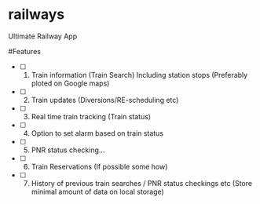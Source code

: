 # railways
Ultimate Railway App

#Features
- [ ] 1. Train information (Train Search)
Including station stops
(Preferably ploted on Google maps)

-[ ] 2. Train updates (Diversions/RE-scheduling etc)

- [ ] 3. Real time train tracking
(Train status)

- [ ] 4. Option to set alarm based on train status

- [ ] 5. PNR status checking...

- [ ] 6. Train Reservations
(If possible some how)

- [ ] 7. History of previous train searches / PNR status checkings etc
(Store minimal amount of data on local storage)
